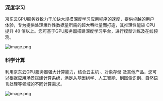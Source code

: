 ### 深度学习

京东云GPU服务器致力于加快大规模深度学习应用程序的速度，提供卓越的用户体验，专为提供处理爆炸性数据量所需的超大吞吐量而打造，其推理性能较 CPU 提升 40 倍以上。您可基于GPU服务器搭建深度学习平台，进行模型训练及在线预测。

![image.png](https://img1.jcloudcs.com/cms/887c4339-2125-4535-88f6-85250b7352a720180410200927.png)

### 科学计算

利用京东云GPU服务器强大计算能力，结合云主机 、对象存储 及其他产品，您可以根据应用场景搭建计算系统，满足从基因组学、人工智能、到图像识别、自然语言处理等领域的不同计算需求。

![image.png](https://img1.jcloudcs.com/cms/15d826fd-585f-4a67-8140-cc0bad7f2af220180410200951.png)